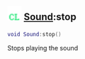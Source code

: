 ## <img src="../../.gitbook/assets/client.png" width="32" height="32" /> [Sound](../sound/README.md):stop

```lua
void Sound:stop()
```

Stops playing the sound
